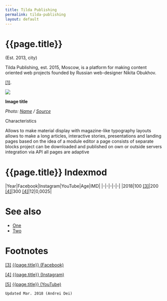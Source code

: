 ```yaml
---
title: Tilda Publishing
permalink: tilda-publishing
layout: default
---
```


# {{page.title}}

(Est. 2013, city)


Tilda Publishing, est. 2015, Moscow, is a platform for making content oriented web projects founded by Russian web-designer Nikita Obukhov.

<span id="a1">[\[1\]](#f1)</span>.

![](/encyclopedia/images/image-name.jpg)

**Image title**

*Photo: [Name](index) / [Source](index)*

Characteristics

Allows to make material display with magazine-like typography layouts
allows to make a long articles, interactive stories, presentations and landing pages
based on the idea of a module editor
a page consists of separate blocks
project can be downloaded and published on own or outside servers
integration via API
all pages are adaptive

# {{page.title}} Indexmod

|Year|Facebook|Instagram|YouTube|Age|IMD|
|-|-|-|-|-|
|2018|100 <span id="a3">[\[3\]](#f3)</span>|200 <span id="a4">[\[4\]](#f4)</span>|300 <span id="a4">[\[4\]](#f4)</span>|12|0,0025|


# See also

+ [One](index)
+ [Two](index)

# Footnotes

[[3]](#a3) <span id="f3"></span> [{{page.title}} (Facebook)](index)

[[4]](#a4) <span id="f4"></span> [{{page.title}} (Instagram)](index)

[[5]](#a5) <span id="f5"></span> [{{page.title}} (YouTube)](index)

`Updated Mar. 2018 (Andrei Dei)`
